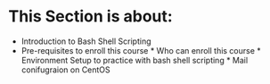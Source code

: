 # This Section is about:  #
* Introduction to Bash Shell Scripting
* Pre-requisites to enroll this course
         * Who can enroll this course
         * Environment Setup to practice with bash shell scripting
         * Mail conifugraion on CentOS
         
